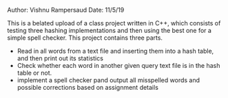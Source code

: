 Author: Vishnu Rampersaud 
Date: 11/5/19

This is a belated upload of a class project written in C++, which consists of testing three hashing implementations and then using the best one for a simple spell checker. 
This project contains three parts. 

- Read in all words from a text file and inserting them into a hash table, and then print out its statistics
- Check whether each word in another given query text file is in the hash table or not.
- implement a spell checker pand output all misspelled words and possible corrections based on assignment details 